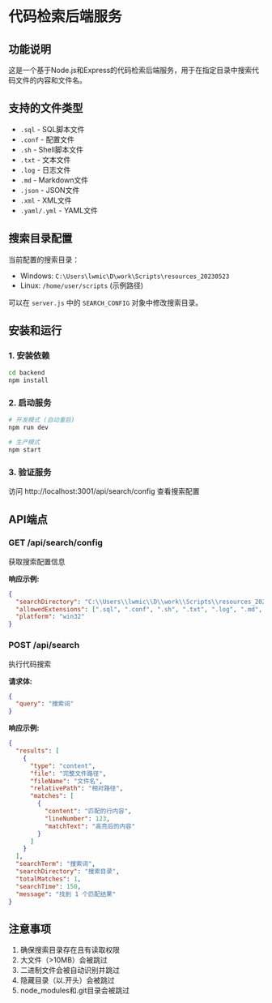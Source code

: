 # 代码检索后端服务

## 功能说明

这是一个基于Node.js和Express的代码检索后端服务，用于在指定目录中搜索代码文件的内容和文件名。

## 支持的文件类型

- `.sql` - SQL脚本文件
- `.conf` - 配置文件
- `.sh` - Shell脚本文件
- `.txt` - 文本文件
- `.log` - 日志文件
- `.md` - Markdown文件
- `.json` - JSON文件
- `.xml` - XML文件
- `.yaml/.yml` - YAML文件

## 搜索目录配置

当前配置的搜索目录：
- Windows: `C:\Users\lwmic\D\work\Scripts\resources_20230523`
- Linux: `/home/user/scripts` (示例路径)

可以在 `server.js` 中的 `SEARCH_CONFIG` 对象中修改搜索目录。

## 安装和运行

### 1. 安装依赖
```bash
cd backend
npm install
```

### 2. 启动服务
```bash
# 开发模式 (自动重启)
npm run dev

# 生产模式
npm start
```

### 3. 验证服务
访问 http://localhost:3001/api/search/config 查看搜索配置

## API端点

### GET /api/search/config
获取搜索配置信息

**响应示例:**
```json
{
  "searchDirectory": "C:\\Users\\lwmic\\D\\work\\Scripts\\resources_20230523",
  "allowedExtensions": [".sql", ".conf", ".sh", ".txt", ".log", ".md", ".json", ".xml", ".yaml", ".yml"],
  "platform": "win32"
}
```

### POST /api/search
执行代码搜索

**请求体:**
```json
{
  "query": "搜索词"
}
```

**响应示例:**
```json
{
  "results": [
    {
      "type": "content",
      "file": "完整文件路径",
      "fileName": "文件名",
      "relativePath": "相对路径",
      "matches": [
        {
          "content": "匹配的行内容",
          "lineNumber": 123,
          "matchText": "高亮后的内容"
        }
      ]
    }
  ],
  "searchTerm": "搜索词",
  "searchDirectory": "搜索目录",
  "totalMatches": 1,
  "searchTime": 150,
  "message": "找到 1 个匹配结果"
}
```

## 注意事项

1. 确保搜索目录存在且有读取权限
2. 大文件（>10MB）会被跳过
3. 二进制文件会被自动识别并跳过
4. 隐藏目录（以.开头）会被跳过
5. node_modules和.git目录会被跳过 
